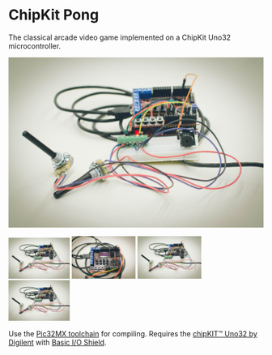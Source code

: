 # ChipKit Pong
The classical arcade video game implemented on a ChipKit Uno32 microcontroller.

![screenshot0](media/chipkit_pong_2.jpg)

[<img width='24%' src='media/chipkit_pong_2.jpg'/>](media/chipkit_pong_2.jpg)
[<img width='25%' src='media/chipkit_pong_1.jpg'/>](media/chipkit_pong_1.jpg)
[<img width='25%' src='media/chipkit_pong_2.jpg'/>](media/chipkit_pong_2.jpg)
[<img width='24%' src='media/chipkit_pong_2.jpg'/>](media/chipkit_pong_2.jpg)


Use the [Pic32MX toolchain](https://github.com/is1200-example-projects/mcb32tools) for compiling. Requires the [chipKIT™ Uno32 by Digilent](http://chipkit.net/wpcproduct/chipkit-uno32/) with [Basic I/O Shield](http://chipkit.net/wpcproduct/chipkit-basic-io-shield/).
